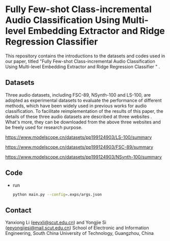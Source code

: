 # Fully Few-shot Class-incremental Audio Classification Using Multi-level Embedding Extractor and Ridge Regression Classifier

This repository contains the introductions to the datasets and codes used in our paper, titled "Fully Few-shot Class-incremental Audio Classification Using Multi-level Embedding Extractor and Ridge Regression Classifier " .

## Datasets

Three audio datasets, including FSC-89, NSynth-100 and LS-100, are adopted as experimental datasets to evaluate the performance of different methods, which have been widely used in previous works for audio classification. To facilitate reimplementation of the results of this paper, the details of these three audio datasets are described at three websites . What's more, they can be downloaded from the above three websites and be freely used for research purpose. 

https://www.modelscope.cn/datasets/pp199124903/LS-100/summary 

https://www.modelscope.cn/datasets/pp199124903/FSC-89/summary 

https://www.modelscope.cn/datasets/pp199124903/NSynth-100/summary 
## Code

- run 
    ```bash
    python main.py --config=.exps/args.json
    ```


## Contact
Yanxiong Li (eeyxli@scut.edu.cn) and Yongjie Si (eeyongjiesi@mail.scut.edu.cn)
School of Electronic and Information Engineering, South China University of Technology, Guangzhou, China



